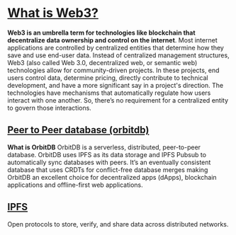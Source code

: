# [What is Web3?](https://aws.amazon.com/what-is/web3/#:~:text=Web3%20is%20an%20umbrella%20term,and%20control%20on%20the%20internet.)

**Web3 is an umbrella term for technologies like blockchain that decentralize data ownership and control on the internet**. Most internet applications are controlled by centralized entities that determine how they save and use end-user data. Instead of centralized management structures, Web3 (also called Web 3.0, decentralized web, or semantic web) technologies allow for community-driven projects. In these projects, end users control data, determine pricing, directly contribute to technical development, and have a more significant say in a project's direction. The technologies have mechanisms that automatically regulate how users interact with one another. So, there’s no requirement for a centralized entity to govern those interactions.

## [Peer to Peer database (orbitdb)](https://orbitdb.org/)
**What is OrbitDB**
OrbitDB is a serverless, distributed, peer-to-peer database. OrbitDB uses IPFS as its data storage and IPFS Pubsub to automatically sync databases with peers. It’s an eventually consistent database that uses CRDTs for conflict-free database merges making OrbitDB an excellent choice for decentralized apps (dApps), blockchain applications and offline-first web applications.

## [IPFS](https://ipfs.tech/)
Open protocols to store, verify, and share data across distributed networks.
